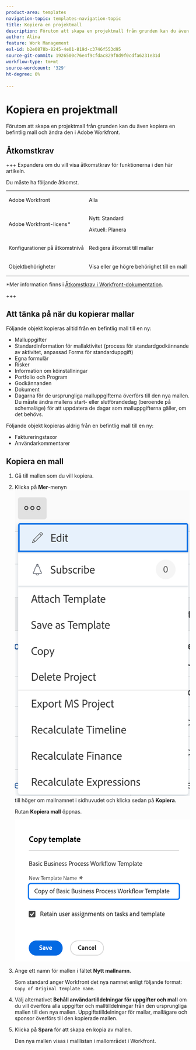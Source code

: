 ```yaml
---
product-area: templates
navigation-topic: templates-navigation-topic
title: Kopiera en projektmall
description: Förutom att skapa en projektmall från grunden kan du även kopiera en befintlig mall och ändra den.
author: Alina
feature: Work Management
exl-id: b2e0878b-8245-4e01-819d-c3746f553d95
source-git-commit: 1926500c76e4f9cfdac829f8d9f0cdfa6231e31d
workflow-type: tm+mt
source-wordcount: '329'
ht-degree: 0%

---
```


# Kopiera en projektmall

<!--Audited: 5/2025-->

Förutom att skapa en projektmall från grunden kan du även kopiera en befintlig mall och ändra den i Adobe Workfront.

## Åtkomstkrav

+++ Expandera om du vill visa åtkomstkrav för funktionerna i den här artikeln.

Du måste ha följande åtkomst.

<table style="table-layout:auto"> 
 <col> 
 <col> 
 <tbody> 
  <tr> 
   <td role="rowheader">Adobe Workfront</td> 
   <td> <p>Alla </p> </td> 
  </tr> 
  <tr> 
   <td role="rowheader">Adobe Workfront-licens*</td> 
   <td><p>Nytt: Standard</p> 
   <p>Aktuell: Planera </p> </td> 
  </tr> 
  <tr> 
   <td role="rowheader">Konfigurationer på åtkomstnivå</td> 
   <td> <p>Redigera åtkomst till mallar</p> </td> 
  </tr> 
  <tr> 
   <td role="rowheader">Objektbehörigheter</td> 
   <td> <p>Visa eller ge högre behörighet till en mall</p>  </td> 
  </tr> 
 </tbody> 
</table>

*Mer information finns i [Åtkomstkrav i Workfront-dokumentation](/help/quicksilver/administration-and-setup/add-users/access-levels-and-object-permissions/access-level-requirements-in-documentation.md).

+++

## Att tänka på när du kopierar mallar

Följande objekt kopieras alltid från en befintlig mall till en ny:

* Malluppgifter
* Standardinformation för mallaktivitet (process för standardgodkännande av aktivitet, anpassad Forms för standarduppgift)
* Egna formulär
* Risker
* Information om köinställningar
* Portfolio och Program
* Godkännanden
* Dokument
* Dagarna för de ursprungliga malluppgifterna överförs till den nya mallen. Du måste ändra mallens start- eller slutförandedag (beroende på schemaläge) för att uppdatera de dagar som malluppgifterna gäller, om det behövs.

Följande objekt kopieras aldrig från en befintlig mall till en ny:

* Faktureringstaxor
* Användarkommentarer

## Kopiera en mall

<!--ensure steps and casing on the fields and buttons is accurate with unshim-->

1. Gå till mallen som du vill kopiera.
1. Klicka på **Mer**-menyn ![Mer-ikonen](assets/qs-more-icon-on-an-object.png) till höger om mallnamnet i sidhuvudet och klicka sedan på **Kopiera**.

   Rutan **Kopiera mall** öppnas.

   ![Kopiera mallruta](assets/copy-template-box.png)

1. Ange ett namn för mallen i fältet **Nytt mallnamn**.

   Som standard anger Workfront det nya namnet enligt följande format: `Copy of Original template name`.

1. Välj alternativet **Behåll användartilldelningar för uppgifter och mall** om du vill överföra alla uppgifter och malltilldelningar från den ursprungliga mallen till den nya mallen. Uppgiftstilldelningar för mallar, mallägare och sponsor överförs till den kopierade mallen.
1. Klicka på **Spara** för att skapa en kopia av mallen.

   Den nya mallen visas i malllistan i mallområdet i Workfront.
